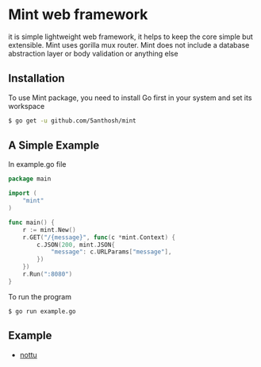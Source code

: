# Mint web framework

  it is simple lightweight web framework, it helps to keep the core simple but extensible. Mint uses gorilla mux router.
  Mint does not include a database abstraction layer or body validation or anything else 

## Installation

  To use Mint package, you need to install Go first in your system and set its workspace

```sh
$ go get -u github.com/5anthosh/mint
```

## A Simple Example
 
  In example.go file
``` go 
package main

import (
	"mint"
)

func main() {
	r := mint.New()
	r.GET("/{message}", func(c *mint.Context) {
		c.JSON(200, mint.JSON{
			"message": c.URLParams["message"],
		})
	})
	r.Run(":8080")
}
```
   To run the program
```
$ go run example.go
```
## Example
 - [nottu](https://github.com/5anthosh/nottu)
